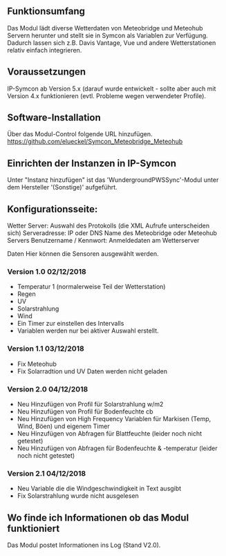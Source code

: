 ## Funktionsumfang

Das Modul lädt diverse Wetterdaten von Meteobridge und Meteohub Servern herunter und stellt sie in Symcon als Variablen zur Verfügung. Dadurch lassen sich z.B. Davis Vantage, Vue und andere Wetterstationen relativ einfach integrieren.

## Voraussetzungen

IP-Symcon ab Version 5.x (darauf wurde entwickelt - sollte aber auch mit Version 4.x funktionieren (evtl. Probleme wegen verwendeter Profile).

## Software-Installation

Über das Modul-Control folgende URL hinzufügen.
https://github.com/elueckel/Symcon_Meteobridge_Meteohub

## Einrichten der Instanzen in IP-Symcon
Unter "Instanz hinzufügen" ist das 'WundergroundPWSSync'-Modul unter dem Hersteller '(Sonstige)' aufgeführt.

## Konfigurationsseite:

Wetter Server: Auswahl des Protokolls (die XML Aufrufe unterscheiden sich)
Serveradresse: IP oder DNS Name des Meteobridge oder Meteohub Servers
Benutzername / Kennwort: Anmeldedaten am Wetterserver

Daten Hier können die Sensoren ausgewählt werden.

### Version 1.0 02/12/2018
- Temperatur 1 (normalerweise Teil der Wetterstation)
- Regen
- UV
- Solarstrahlung
- Wind
- Ein Timer zur einstellen des Intervalls
- Variablen werden nur bei aktiver Auswahl erstellt.

### Version 1.1 03/12/2018
- Fix Meteohub
- Fix Solarradtion und UV Daten werden nicht geladen

### Version 2.0 04/12/2018
- Neu Hinzufügen von Profil für Solarstrahlung w/m2
- Neu Hinzufügen von Profil für Bodenfeuchte cb
- Neu Hinzufügen von High Frequency Variablen für Markisen (Temp, Wind, Böen) und eigenem Timer
- Neu Hinzufügen von Abfragen für Blattfeuchte (leider noch nicht getestet)
- Neu Hinzufügen von Abfragen für Bodenfeuchte & -temperatur (leider noch nicht getestet)

### Version 2.1 04/12/2018
- Neu Variable die die Windgeschwindigkeit in Text ausgibt
- Fix Solarstrahlung wurde nicht ausgelesen

## Wo finde ich Informationen ob das Modul funktioniert
Das Modul postet Informationen ins Log (Stand V2.0). 
